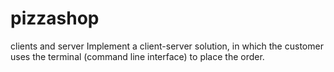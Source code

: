 # pizzashop
clients and server
Implement a client-server solution, in which the customer uses the terminal (command line interface) to place the order.
